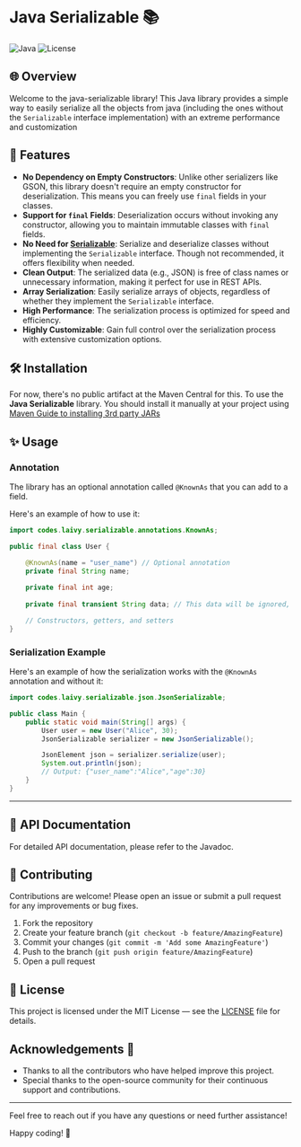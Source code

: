 # Java Serializable 📚

![Java](https://img.shields.io/badge/Java-ED8B00?style=for-the-badge&logo=java&logoColor=white)
![License](https://img.shields.io/github/license/ItsLaivy/java-serializable?style=for-the-badge)

## 🌐 Overview

Welcome to the java-serializable library!
This Java library provides a simple way to easily serialize all the objects from java
(including the ones without the `Serializable` interface implementation) with an extreme performance and customization

## 🚀 Features

- **No Dependency on Empty Constructors**: Unlike other serializers like GSON, this library doesn't require an empty constructor for deserialization. This means you can freely use `final` fields in your classes.
- **Support for `final` Fields**: Deserialization occurs without invoking any constructor, allowing you to maintain immutable classes with `final` fields.
- **No Need for [Serializable](https://docs.oracle.com/javase/7/docs/api/java/io/Serializable.html)**: Serialize and deserialize classes without implementing the `Serializable` interface. Though not recommended, it offers flexibility when needed.
- **Clean Output**: The serialized data (e.g., JSON) is free of class names or unnecessary information, making it perfect for use in REST APIs.
- **Array Serialization**: Easily serialize arrays of objects, regardless of whether they implement the `Serializable` interface.
- **High Performance**: The serialization process is optimized for speed and efficiency.
- **Highly Customizable**: Gain full control over the serialization process with extensive customization options.

## 🛠️ Installation

For now, there's no public artifact at the Maven Central for this.
To use the **Java Serializable** library.
You should install it manually at your project
using [Maven Guide to installing 3rd party JARs](https://maven.apache.org/guides/mini/guide-3rd-party-jars-local.html)

## ✨ Usage
### Annotation
The library has an optional annotation called `@KnownAs` that you can add to a field.

Here's an example of how to use it:

```java
import codes.laivy.serializable.annotations.KnownAs;

public final class User {

    @KnownAs(name = "user_name") // Optional annotation
    private final String name;
    
    private final int age;
    
    private final transient String data; // This data will be ignored, it's transient!

    // Constructors, getters, and setters
}
```

### Serialization Example
Here's an example of how the serialization works with the `@KnownAs` annotation and without it:

```java
import codes.laivy.serializable.json.JsonSerializable;

public class Main {
    public static void main(String[] args) {
        User user = new User("Alice", 30);
        JsonSerializable serializer = new JsonSerializable();

        JsonElement json = serializer.serialize(user);
        System.out.println(json);
        // Output: {"user_name":"Alice","age":30}
    }
}
```

<hr>

## 📜 API Documentation
For detailed API documentation, please refer to the Javadoc.

## 🤝 Contributing

Contributions are welcome! Please open an issue or submit a pull request for any improvements or bug fixes.

1. Fork the repository
2. Create your feature branch (`git checkout -b feature/AmazingFeature`)
3. Commit your changes (`git commit -m 'Add some AmazingFeature'`)
4. Push to the branch (`git push origin feature/AmazingFeature`)
5. Open a pull request

## 📄 License

This project is licensed under the MIT License — see the [LICENSE](LICENSE) file for details.

## Acknowledgements 🙏

- Thanks to all the contributors who have helped improve this project.
- Special thanks to the open-source community for their continuous support and contributions.


---

Feel free to reach out if you have any questions or need further assistance!

Happy coding! 🚀
